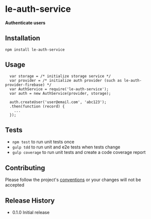 le-auth-service
=========

**Authenticate users**

## Installation

  `npm install le-auth-service`

## Usage

```
  var storage = /* initialize storage service */
  var provider = /* initialize auth provider (such as le-auth-provider-firebase) */
  var AuthService = require('le-auth-service');
  var auth = new AuthService(provider, storage);

  auth.createUser('user@email.com', 'abc123');
  .then(function (record) {
    ...
  });
```

## Tests

* `npm test` to run unit tests once
* `gulp tdd` to run unit and e2e tests when tests change
* `gulp coverage` to run unit tests and create a code coverage report

## Contributing

Please follow the project's [conventions](https://github.com/castle-dev/le-auth-service/blob/develop/CONTRIBUTING.md) or your changes will not be accepted

## Release History

* 0.1.0 Initial release

